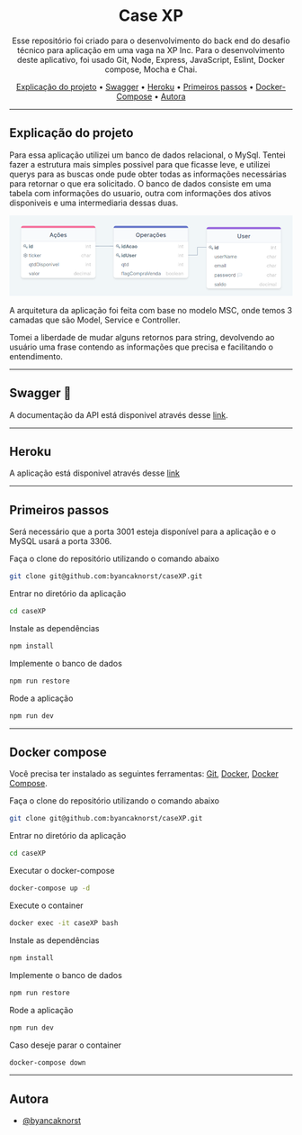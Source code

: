 <h1 align="center">Case XP</h1>

<p align="center">Esse repositório foi criado para o desenvolvimento do back end do desafio técnico para aplicação em uma vaga na XP Inc. Para o desenvolvimento deste aplicativo, foi usado Git, Node, Express, JavaScript, Eslint, Docker compose, Mocha e Chai. </p>

<p align="center">
  <a href="#Explicação do projeto">Explicação do projeto</a> •
  <a href="#Swagger">Swagger</a> •
  <a href="#Heroku">Heroku</a> •
  <a href="#Primeiros passos">Primeiros passos</a> •
  <a href="#Docker-Compose">Docker-Compose</a> •
  <a href="#Autora">Autora</a> 
</p>

---

## Explicação do projeto

Para essa aplicação utilizei um banco de dados relacional, o MySql. Tentei fazer a estrutura mais simples possivel para que ficasse leve, e utilizei querys para as buscas onde pude obter todas as informações necessárias para retornar o que era solicitado. O banco de dados consiste em uma tabela com informações do usuario, outra com informações dos ativos disponiveis e uma intermediaria dessas duas.

<img src="bancoDeDados.png" alt="Diagrama do banco de dados" />

A arquitetura da aplicação foi feita com base no modelo MSC, onde temos 3 camadas que são Model, Service e Controller. 

Tomei a liberdade de mudar alguns retornos para string, devolvendo ao usuário uma frase contendo as informações que precisa e facilitando o entendimento.

---

## Swagger :bookmark_tabs:

A documentação da API está disponivel através desse [link](https://case-xp-backend.herokuapp.com/documentacaoAPI/).

---

## Heroku

A aplicação está disponivel através desse [link](https://case-xp-backend.herokuapp.com)

---

## Primeiros passos

Será necessário que a porta 3001 esteja disponível para a aplicação e o MySQL usará a porta 3306.

Faça o clone do repositório utilizando o comando abaixo

```bash
git clone git@github.com:byancaknorst/caseXP.git
```

Entrar no diretório da aplicação

```bash
cd caseXP
```

Instale as dependências

```bash
npm install
```

Implemente o banco de dados

```bash
npm run restore
```

Rode a aplicação

```bash
npm run dev
```

---

## Docker compose

Você precisa ter instalado as seguintes ferramentas: [Git](https://git-scm.com), [Docker](https://www.docker.com/), [Docker Compose](https://docs.docker.com/compose/install/).

Faça o clone do repositório utilizando o comando abaixo

```bash
git clone git@github.com:byancaknorst/caseXP.git
```

Entrar no diretório da aplicação

```bash
cd caseXP
```

Executar o docker-compose

```bash
docker-compose up -d
```

Execute o container

```bash
docker exec -it caseXP bash
```
Instale as dependências

```bash
npm install
```

Implemente o banco de dados

```bash
npm run restore
```

Rode a aplicação

```bash
npm run dev
```
Caso deseje parar o container

```bash
docker-compose down
```

---

## Autora

- [@byancaknorst](https://www.github.com/byancaknorst)
